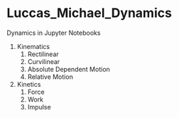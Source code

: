 # Luccas_Michael_Dynamics
Dynamics in Jupyter Notebooks

1. Kinematics
   1. Rectilinear
   2. Curvilinear
   3. Absolute Dependent Motion
   4. Relative Motion
2. Kinetics 
   1. Force
   2. Work
   3. Impulse

